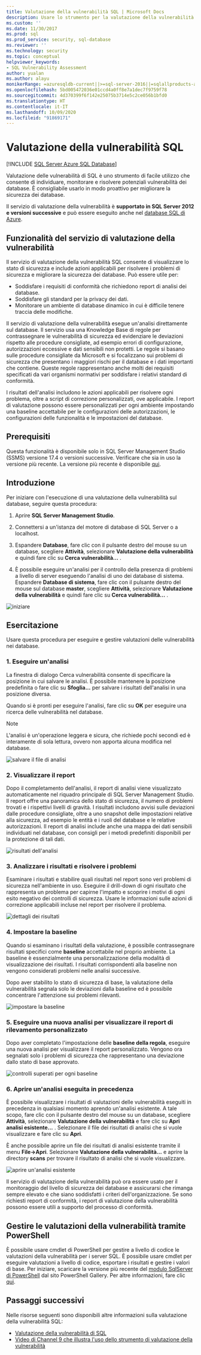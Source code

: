```yaml
---
title: Valutazione della vulnerabilità SQL | Microsoft Docs
description: Usare lo strumento per la valutazione della vulnerabilità di SQL per individuare, monitorare e risolvere potenziali vulnerabilità del database in SQL Server.
ms.custom: ''
ms.date: 11/30/2017
ms.prod: sql
ms.prod_service: security, sql-database
ms.reviewer: ''
ms.technology: security
ms.topic: conceptual
helpviewer_keywords:
- SQL Vulnerability Assessment
author: yualan
ms.author: alayu
monikerRange: =azuresqldb-current||>=sql-server-2016||=sqlallproducts-allversions||>=sql-server-linux-2017||=azuresqldb-mi-current
ms.openlocfilehash: 5bd005472036e01ccd4a0ff8e7a1dec7f9759f78
ms.sourcegitcommit: 4d370399f6f142e25075b3714e5c2ce056b1bfd0
ms.translationtype: HT
ms.contentlocale: it-IT
ms.lasthandoff: 10/09/2020
ms.locfileid: "91869171"
---
```

# <a name="sql-vulnerability-assessment"></a>Valutazione della vulnerabilità SQL

[!INCLUDE [SQL Server Azure SQL Database](../../includes/applies-to-version/sql-asdb.md)]

Valutazione delle vulnerabilità di SQL è uno strumento di facile utilizzo che consente di individuare, monitorare e risolvere potenziali vulnerabilità dei database. È consigliabile usarlo in modo proattivo per migliorare la sicurezza dei database.

Il servizio di valutazione della vulnerabilità è **supportato in SQL Server 2012 e versioni successive** e può essere eseguito anche nel [database SQL di Azure](/azure/sql-database/sql-vulnerability-assessment).

## <a name="vulnerability-assessment-features"></a>Funzionalità del servizio di valutazione della vulnerabilità
Il servizio di valutazione della vulnerabilità SQL consente di visualizzare lo stato di sicurezza e include azioni applicabili per risolvere i problemi di sicurezza e migliorare la sicurezza dei database. Può essere utile per:
- Soddisfare i requisiti di conformità che richiedono report di analisi dei database. 
- Soddisfare gli standard per la privacy dei dati.
- Monitorare un ambiente di database dinamico in cui è difficile tenere traccia delle modifiche.

Il servizio di valutazione della vulnerabilità esegue un'analisi direttamente sul database. Il servizio usa una Knowledge Base di regole per contrassegnare le vulnerabilità di sicurezza ed evidenziare le deviazioni rispetto alle procedure consigliate, ad esempio errori di configurazione, autorizzazioni eccessive e dati sensibili non protetti. Le regole si basano sulle procedure consigliate da Microsoft e si focalizzano sui problemi di sicurezza che presentano i maggiori rischi per il database e i dati importanti che contiene. Queste regole rappresentano anche molti dei requisiti specificati da vari organismi normativi per soddisfare i relativi standard di conformità.

I risultati dell'analisi includono le azioni applicabili per risolvere ogni problema, oltre a script di correzione personalizzati, ove applicabile. I report di valutazione possono essere personalizzati per ogni ambiente impostando una baseline accettabile per le configurazioni delle autorizzazioni, le configurazioni delle funzionalità e le impostazioni del database. 

## <a name="prerequisites"></a>Prerequisiti
Questa funzionalità è disponibile solo in SQL Server Management Studio (SSMS) versione 17.4 o versioni successive. Verificare che sia in uso la versione più recente. La versione più recente è disponibile [qui](../../ssms/download-sql-server-management-studio-ssms.md).

## <a name="getting-started"></a>Introduzione
Per iniziare con l'esecuzione di una valutazione della vulnerabilità sul database, seguire questa procedura:
   1.   Aprire **SQL Server Management Studio**.

   2.   Connettersi a un'istanza del motore di database di SQL Server o a localhost.

   3.   Espandere **Database**, fare clic con il pulsante destro del mouse su un database, scegliere **Attività**, selezionare **Valutazione della vulnerabilità** e quindi fare clic su **Cerca vulnerabilità...** .

   4.   È possibile eseguire un'analisi per il controllo della presenza di problemi a livello di server eseguendo l'analisi di uno dei database di sistema. Espandere **Database di sistema**, fare clic con il pulsante destro del mouse sul database **master**, scegliere **Attività**, selezionare **Valutazione della vulnerabilità** e quindi fare clic su **Cerca vulnerabilità...** .

   ![iniziare](media/sql-vulnerability-assessment/1-SSMSGetStarted.png)

## <a name="tutorial"></a>Esercitazione
Usare questa procedura per eseguire e gestire valutazioni delle vulnerabilità nei database.

### <a name="1-run-a-scan"></a>1. Eseguire un'analisi

La finestra di dialogo Cerca vulnerabilità consente di specificare la posizione in cui salvare le analisi. È possibile mantenere la posizione predefinita o fare clic su **Sfoglia...** per salvare i risultati dell'analisi in una posizione diversa.

Quando si è pronti per eseguire l'analisi, fare clic su **OK** per eseguire una ricerca delle vulnerabilità nel database.

  > [!NOTE]   
  > L'analisi è un'operazione leggera e sicura, che richiede pochi secondi ed è interamente di sola lettura, ovvero non apporta alcuna modifica nel database.

![salvare il file di analisi](media/sql-vulnerability-assessment/2-ssmssavescanfile.png)

### <a name="2-view-the-report"></a>2. Visualizzare il report

Dopo il completamento dell'analisi, il report di analisi viene visualizzato automaticamente nel riquadro principale di SQL Server Management Studio. Il report offre una panoramica dello stato di sicurezza, il numero di problemi trovati e i rispettivi livelli di gravità. I risultati includono avvisi sulle deviazioni dalle procedure consigliate, oltre a uno snapshot delle impostazioni relative alla sicurezza, ad esempio le entità e i ruoli del database e le relative autorizzazioni. Il report di analisi include anche una mappa dei dati sensibili individuati nel database, con consigli per i metodi predefiniti disponibili per la protezione di tali dati.

![risultati dell'analisi](media/sql-vulnerability-assessment/3-ssmsscanresults.png)

### <a name="3-analyze-the-results-and-resolve-issues"></a>3. Analizzare i risultati e risolvere i problemi

Esaminare i risultati e stabilire quali risultati nel report sono veri problemi di sicurezza nell'ambiente in uso. Eseguire il drill-down di ogni risultato che rappresenta un problema per capirne l'impatto e scoprire i motivi di ogni esito negativo dei controlli di sicurezza. Usare le informazioni sulle azioni di correzione applicabili incluse nel report per risolvere il problema.

![dettagli dei risultati](media/sql-vulnerability-assessment/4-ssmsresultdetails.png)

### <a name="4-set-your-baseline"></a>4. Impostare la baseline

Quando si esaminano i risultati della valutazione, è possibile contrassegnare risultati specifici come **baseline** accettabile nel proprio ambiente. La baseline è essenzialmente una personalizzazione della modalità di visualizzazione dei risultati. I risultati corrispondenti alla baseline non vengono considerati problemi nelle analisi successive. 

Dopo aver stabilito lo stato di sicurezza di base, la valutazione della vulnerabilità segnala solo le deviazioni dalla baseline ed è possibile concentrare l'attenzione sui problemi rilevanti.

![impostare la baseline](media/sql-vulnerability-assessment/5-ssmssetbaseline.png)

### <a name="5-run-a-new-scan-to-see-your-customized-tracking-report"></a>5. Eseguire una nuova analisi per visualizzare il report di rilevamento personalizzato

Dopo aver completato l'impostazione delle **baseline della regola**, eseguire una nuova analisi per visualizzare il report personalizzato. Vengono ora segnalati solo i problemi di sicurezza che rappresentano una deviazione dallo stato di base approvato.

![controlli superati per ogni baseline](media/sql-vulnerability-assessment/6-ssmspassperbaseline.png)

### <a name="6-open-a-previously-run-scan"></a>6. Aprire un'analisi eseguita in precedenza

È possibile visualizzare i risultati di valutazioni delle vulnerabilità eseguiti in precedenza in qualsiasi momento aprendo un'analisi esistente. A tale scopo, fare clic con il pulsante destro del mouse su un database, scegliere **Attività**, selezionare **Valutazione della vulnerabilità** e fare clic su **Apri analisi esistente...** .  Selezionare il file dei risultati di analisi che si vuole visualizzare e fare clic su **Apri**. 

È anche possibile aprire un file dei risultati di analisi esistente tramite il menu **File->Apri**. Selezionare **Valutazione della vulnerabilità...** e aprire la directory **scans** per trovare il risultato di analisi che si vuole visualizzare.

![aprire un'analisi esistente](media/sql-vulnerability-assessment/7-ssmsopenexistingscan.png)

Il servizio di valutazione della vulnerabilità può ora essere usato per il monitoraggio del livello di sicurezza dei database e assicurarsi che rimanga sempre elevato e che siano soddisfatti i criteri dell'organizzazione. Se sono richiesti report di conformità, i report di valutazione della vulnerabilità possono essere utili a supporto del processo di conformità.

## <a name="manage-vulnerability-assessments-using-powershell"></a>Gestire le valutazioni della vulnerabilità tramite PowerShell
È possibile usare cmdlet di PowerShell per gestire a livello di codice le valutazioni della vulnerabilità per i server SQL. È possibile usare cmdlet per eseguire valutazioni a livello di codice, esportare i risultati e gestire i valori di base.
Per iniziare, scaricare la versione più recente del [modulo SqlServer di PowerShell](https://www.powershellgallery.com/packages/SqlServer/) dal sito PowerShell Gallery. Per altre informazioni, fare clic [qui](/archive/blogs/sqlsecurity/powershell-cmdlets-for-managing-sql-vulnerability-assessments).

## <a name="next-steps"></a>Passaggi successivi
Nelle risorse seguenti sono disponibili altre informazioni sulla valutazione della vulnerabilità SQL:
- [Valutazione della vulnerabilità di SQL](/azure/sql-database/sql-vulnerability-assessment) 
- [Video di Channel 9 che illustra l'uso dello strumento di valutazione della vulnerabilità](https://channel9.msdn.com/Shows/Data-Exposed/Track-and-remediate-potential-database-vulnerabilities-with-SQL-Vulnerability-Assessment)


